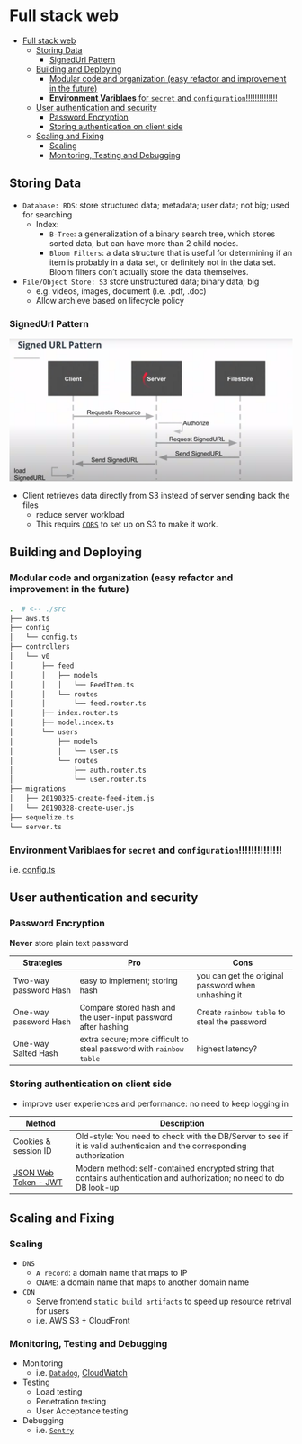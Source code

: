 # Full stack web

- [Full stack web](#full-stack-web)
  - [Storing Data](#storing-data)
    - [SignedUrl Pattern](#signedurl-pattern)
  - [Building and Deploying](#building-and-deploying)
    - [Modular code and organization (easy refactor and improvement in the future)](#modular-code-and-organization-easy-refactor-and-improvement-in-the-future)
    - [**Environment Variblaes** for `secret` and `configuration`!!!!!!!!!!!!!!](#environment-variblaes-for-secret-and-configuration)
  - [User authentication and security](#user-authentication-and-security)
    - [Password Encryption](#password-encryption)
    - [Storing authentication on client side](#storing-authentication-on-client-side)
  - [Scaling and Fixing](#scaling-and-fixing)
    - [Scaling](#scaling)
    - [Monitoring, Testing and Debugging](#monitoring-testing-and-debugging)

## Storing Data

- `Database: RDS`: store structured data; metadata; user data; not big; used for searching
  - Index:
    - `B-Tree`: a generalization of a binary search tree, which stores sorted data, but can have more than 2 child nodes.
    - `Bloom Filters`: a data structure that is useful for determining if an item is probably in a data set, or definitely not in the data set. Bloom filters don’t actually store the data themselves.
- `File/Object Store: S3` store unstructured data; binary data; big
  - e.g. videos, images, document (i.e. .pdf, .doc)
  - Allow archieve based on lifecycle policy

### SignedUrl Pattern

![signedurl](signedurl.jpg)

- Client retrieves data directly from S3 instead of server sending back the files
  - reduce server workload
  - This requirs [`CORS`](https://developer.mozilla.org/en-US/docs/Web/HTTP/CORS) to set up on S3 to make it work.

## Building and Deploying

### Modular code and organization (easy refactor and improvement in the future)

```bash
.  # <-- ./src
├── aws.ts
├── config
│   └── config.ts
├── controllers
│   └── v0
│       ├── feed
│       │   ├── models
│       │   │   └── FeedItem.ts
│       │   └── routes
│       │       └── feed.router.ts
│       ├── index.router.ts
│       ├── model.index.ts
│       └── users
│           ├── models
│           │   └── User.ts
│           └── routes
│               ├── auth.router.ts
│               └── user.router.ts
├── migrations
│   ├── 20190325-create-feed-item.js
│   └── 20190328-create-user.js
├── sequelize.ts
└── server.ts
```

### **Environment Variblaes** for `secret` and `configuration`!!!!!!!!!!!!!!

i.e. [config.ts](../course-02/exercises/udacity-c2-restapi/src/config/config.ts)

## User authentication and security

### Password Encryption

**Never** store plain text password

| Strategies            | Pro                                                                 | Cons                                                |
| --------------------- | ------------------------------------------------------------------- | --------------------------------------------------- |
| Two-way password Hash | easy to implement; storing hash                                     | you can get the original password when unhashing it |
| One-way password Hash | Compare stored hash and the user-input password after hashing       | Create `rainbow table` to steal the password        |
| One-way Salted Hash   | extra secure; more difficult to steal password with `rainbow table` | highest latency?                                    |

### Storing authentication on client side

- improve user experiences and performance: no need to keep logging in

| Method                                  | Description                                                                                                             |
| --------------------------------------- | ----------------------------------------------------------------------------------------------------------------------- |
| Cookies & session ID                    | Old-style: You need to check with the DB/Server to see if it is valid authenticaion and the corresponding authorization |
| [JSON Web Token - JWT](https://jwt.io/) | Modern method: self-contained encrypted string that contains authentication and authorization; no need to do DB look-up |

## Scaling and Fixing

### Scaling

- `DNS`
  - `A record`: a domain name that maps to IP
  - `CNAME`: a domain name that maps to another domain name
- `CDN`
  - Serve frontend `static build artifacts` to speed up resource retrival for users
  - i.e. AWS S3 + CloudFront

### Monitoring, Testing and Debugging

- Monitoring
  - i.e. [`Datadog`](https://www.datadoghq.com/product/), [CloudWatch](https://aws.amazon.com/cloudwatch/)
- Testing
  - Load testing
  - Penetration testing
  - User Acceptance testing
- Debugging
  - i.e. [`Sentry`](https://sentry.io/)